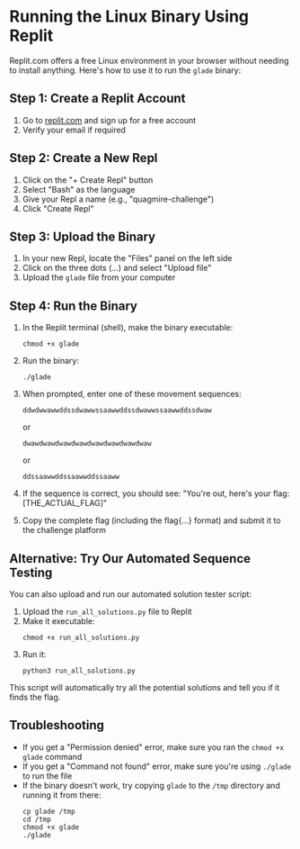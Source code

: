 # Running the Linux Binary Using Replit

Replit.com offers a free Linux environment in your browser without needing to install anything. Here's how to use it to run the `glade` binary:

## Step 1: Create a Replit Account

1. Go to [replit.com](https://replit.com/) and sign up for a free account
2. Verify your email if required

## Step 2: Create a New Repl

1. Click on the "+ Create Repl" button
2. Select "Bash" as the language
3. Give your Repl a name (e.g., "quagmire-challenge")
4. Click "Create Repl"

## Step 3: Upload the Binary

1. In your new Repl, locate the "Files" panel on the left side
2. Click on the three dots (...) and select "Upload file"
3. Upload the `glade` file from your computer

## Step 4: Run the Binary

1. In the Replit terminal (shell), make the binary executable:
   ```
   chmod +x glade
   ```

2. Run the binary:
   ```
   ./glade
   ```

3. When prompted, enter one of these movement sequences:
   ```
   ddwdwwawwddssdwawwssaawwddssdwawwssaawwddssdwaw
   ```
   or
   ```
   dwawdwawdwawdwawdwawdwawdwawdwaw
   ```
   or
   ```
   ddssaawwddssaawwddssaaww
   ```

4. If the sequence is correct, you should see: "You're out, here's your flag: [THE_ACTUAL_FLAG]"

5. Copy the complete flag (including the flag{...} format) and submit it to the challenge platform

## Alternative: Try Our Automated Sequence Testing

You can also upload and run our automated solution tester script:

1. Upload the `run_all_solutions.py` file to Replit
2. Make it executable:
   ```
   chmod +x run_all_solutions.py
   ```
3. Run it:
   ```
   python3 run_all_solutions.py
   ```
   
This script will automatically try all the potential solutions and tell you if it finds the flag.

## Troubleshooting

- If you get a "Permission denied" error, make sure you ran the `chmod +x glade` command
- If you get a "Command not found" error, make sure you're using `./glade` to run the file
- If the binary doesn't work, try copying `glade` to the `/tmp` directory and running it from there:
  ```
  cp glade /tmp
  cd /tmp
  chmod +x glade
  ./glade
  ``` 
